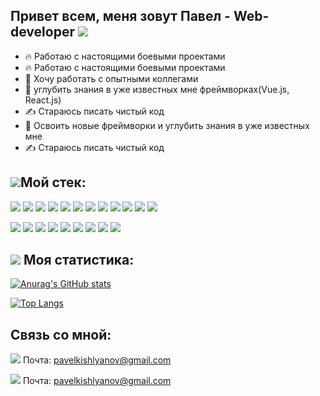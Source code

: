 ## Привет всем, меня зовут Павел - Web-developer <img src="https://img.icons8.com/emoji/30/000000/waving-hand-emoji.png"/>

- 🔥 Работаю с настоящими боевыми проектами
- 🔥 Работаю с настоящими боевыми проектами
- 👀 Хочу работать с опытными коллегами
- 🌱 углубить знания в уже известных мне фреймворках(Vue.js, React.js)
- ✍️ Стараюсь писать чистый код
- 🌱 Освоить новые фреймворки и углубить знания в уже известных мне
- ✍️ Стараюсь писать чистый код

## <img src="https://img.icons8.com/emoji/30/000000/hammer-and-wrench.png"/>Мой стек:

<img src="https://img.icons8.com/officel/48/000000/react.png"/>
<img src="https://img.icons8.com/color/48/vue-js.png"/>
<img src="https://img.icons8.com/fluency/48/javascript.png"/>
<img src="https://img.icons8.com/color/48/html-5--v1.png"/> 
<img src="https://img.icons8.com/color/48/css3.png"/>
<img src="https://img.icons8.com/color/48/000000/sass.png"/>
<img src="https://cdn.icon-icons.com/icons2/2107/PNG/512/file_type_mongo_icon_130383.png"/>
<img src="https://cdn.icon-icons.com/icons2/1381/PNG/512/insomnia_94603.png"/>
<img src="https://cdn.icon-icons.com/icons2/3053/PNG/512/postman_alt_macos_bigsur_icon_189814.png"/>

<img src="https://img.icons8.com/color/48/000000/visual-studio-code-2019.png"/>
<img src="https://cdn.icon-icons.com/icons2/3053/PNG/48/intellij_phpstorm_macos_bigsur_icon_190057.png"/> 
<img src="https://img.icons8.com/nolan/48/git.png"/> 

<img src="https://img.icons8.com/officel/48/000000/react.png"/> <img src="https://img.icons8.com/color/48/vue-js.png"/> <img src="https://img.icons8.com/fluency/48/javascript.png"/> <img src="https://img.icons8.com/color/48/html-5--v1.png"/> <img src="https://img.icons8.com/color/48/css3.png"/> <img src="https://img.icons8.com/color/48/000000/sass.png"/> <img src="https://img.icons8.com/color/48/000000/visual-studio-code-2019.png"/> <img src="https://cdn.icon-icons.com/icons2/3053/PNG/48/intellij_phpstorm_macos_bigsur_icon_190057.png"/>  <img src="https://img.icons8.com/nolan/48/git.png"/> 


## <img src="https://img.icons8.com/emoji/48/000000/trophy-emoji.png"/> Моя статистика:

[![Anurag's GitHub stats](https://github-readme-stats.vercel.app/api?username=PavelAxenov
)](https://github.com/anuraghazra/github-readme-stats)

[![Top Langs](https://github-readme-stats.vercel.app/api/top-langs/?username=PavelAxenov&layout=compact)](https://github.com/anuraghazra/github-readme-stats)

## Связь со мной:
<img src="https://img.icons8.com/fluency/36/important-mail.png"/> Почта: pavelkishlyanov@gmail.com

<img src="https://img.icons8.com/fluency/36/important-mail.png"/> Почта: pavelkishlyanov@gmail.com
